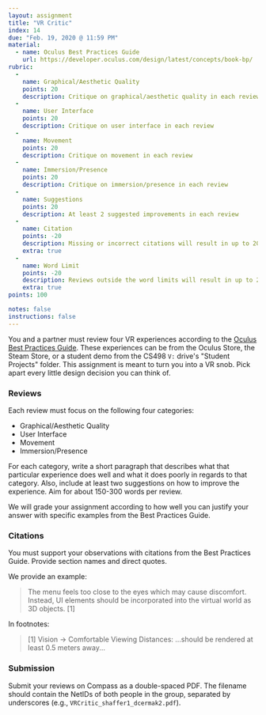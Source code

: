 ```yaml
---
layout: assignment
title: "VR Critic"
index: 14
due: "Feb. 19, 2020 @ 11:59 PM"
material: 
  - name: Oculus Best Practices Guide
    url: https://developer.oculus.com/design/latest/concepts/book-bp/
rubric:
  -
    name: Graphical/Aesthetic Quality
    points: 20
    description: Critique on graphical/aesthetic quality in each review
  -
    name: User Interface
    points: 20
    description: Critique on user interface in each review
  -
    name: Movement
    points: 20
    description: Critique on movement in each review
  -
    name: Immersion/Presence
    points: 20
    description: Critique on immersion/presence in each review
  -
    name: Suggestions
    points: 20
    description: At least 2 suggested improvements in each review
  -
    name: Citation
    points: -20
    description: Missing or incorrect citations will result in up to 20 points deduction.
    extra: true
  -
    name: Word Limit
    points: -20
    description: Reviews outside the word limits will result in up to 20 points deduction.
    extra: true
points: 100

notes: false
instructions: false
---
```


You and a partner must review four VR experiences according to the [Oculus Best Practices Guide](https://developer.oculus.com/design/latest/concepts/book-bp/).
These experiences can be from the Oculus Store, the Steam Store, or a student demo from the CS498 `V:` drive's "Student Projects" folder.
This assignment is meant to turn you into a VR snob.
Pick apart every little design decision you can think of.

### Reviews

Each review must focus on the following four categories:

* Graphical/Aesthetic Quality
* User Interface
* Movement
* Immersion/Presence

For each category, write a short paragraph that describes what that particular experience does well and what it does poorly in regards to that category.
Also, include at least two suggestions on how to improve the experience.
Aim for about 150-300 words per review.

We will grade your assignment according to how well you can justify your answer with specific examples from the Best Practices Guide.

### Citations

You must support your observations with citations from the Best Practices Guide. Provide section names and direct quotes.

We provide an example:
> The menu feels too close to the eyes which may cause discomfort.  Instead, UI elements should be incorporated into the virtual world as 3D objects. \[1]

In footnotes:
> \[1] Vision -> Comfortable Viewing Distances: ...should be rendered at least 0.5 meters away...

### Submission

Submit your reviews on Compass as a double-spaced PDF.
The filename should contain the NetIDs of both people in the group, separated by underscores (e.g., `VRCritic_shaffer1_dcermak2.pdf`).
